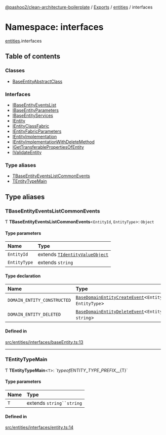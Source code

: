 [@pashoo2/clean-architecture-boilerplate](../README.md) / [Exports](../modules.md) / [entities](entities.md) / interfaces

# Namespace: interfaces

[entities](entities.md).interfaces

## Table of contents

### Classes

- [BaseEntityAbstractClass](../classes/entities.interfaces.baseentityabstractclass.md)

### Interfaces

- [IBaseEntityEventsList](../interfaces/entities.interfaces.ibaseentityeventslist.md)
- [IBaseEntityParameters](../interfaces/entities.interfaces.ibaseentityparameters.md)
- [IBaseEntityServices](../interfaces/entities.interfaces.ibaseentityservices.md)
- [IEntity](../interfaces/entities.interfaces.ientity.md)
- [IEntityClassFabric](../interfaces/entities.interfaces.ientityclassfabric.md)
- [IEntityFabricParameters](../interfaces/entities.interfaces.ientityfabricparameters.md)
- [IEntityImplementation](../interfaces/entities.interfaces.ientityimplementation.md)
- [IEntityImplementationWithDeleteMethod](../interfaces/entities.interfaces.ientityimplementationwithdeletemethod.md)
- [IGetTransferablePropertiesOfEntity](../interfaces/entities.interfaces.igettransferablepropertiesofentity.md)
- [IValidateEntity](../interfaces/entities.interfaces.ivalidateentity.md)

### Type aliases

- [TBaseEntityEventsListCommonEvents](entities.interfaces.md#tbaseentityeventslistcommonevents)
- [TEntityTypeMain](entities.interfaces.md#tentitytypemain)

## Type aliases

### TBaseEntityEventsListCommonEvents

Ƭ **TBaseEntityEventsListCommonEvents**<`EntityId`, `EntityType`\>: `Object`

#### Type parameters

| Name | Type |
| :------ | :------ |
| `EntityId` | extends [`TIdentityValueObject`](valueobject.interfaces.md#tidentityvalueobject) |
| `EntityType` | extends `string` |

#### Type declaration

| Name | Type |
| :------ | :------ |
| `DOMAIN_ENTITY_CONSTRUCTED` | [`BaseDomainEntityCreateEvent`](../classes/events.classes.basedomainentitycreateevent.md)<`EntityId`, `EntityType`\> |
| `DOMAIN_ENTITY_DELETED` | [`BaseDomainEntityDeleteEvent`](../classes/events.classes.basedomainentitydeleteevent.md)<`EntityId`, `string`\> |

#### Defined in

[src/entities/interfaces/baseEntity.ts:13](https://github.com/pashoo2/clean-architecture-boilerplate/blob/e54a93c/src/entities/interfaces/baseEntity.ts#L13)

___

### TEntityTypeMain

Ƭ **TEntityTypeMain**<`T`\>: \`${typeof ENTITY\_TYPE\_PREFIX}\_\_${T}\`

#### Type parameters

| Name | Type |
| :------ | :------ |
| `T` | extends `string``string` |

#### Defined in

[src/entities/interfaces/entity.ts:14](https://github.com/pashoo2/clean-architecture-boilerplate/blob/e54a93c/src/entities/interfaces/entity.ts#L14)
